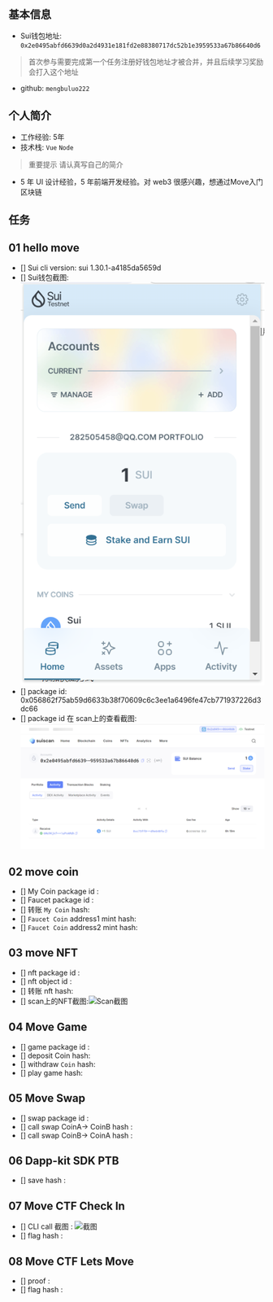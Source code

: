 ## 基本信息
- Sui钱包地址: `0x2e0495abfd6639d0a2d4931e181fd2e88380717dc52b1e3959533a67b86640d6`
> 首次参与需要完成第一个任务注册好钱包地址才被合并，并且后续学习奖励会打入这个地址
- github: `mengbuluo222`

## 个人简介
- 工作经验: 5年
- 技术栈: `Vue` `Node`
> 重要提示 请认真写自己的简介
- 5 年 UI 设计经验，5 年前端开发经验。对 web3 很感兴趣，想通过Move入门区块链

## 任务

##   01 hello move  
- [] Sui cli version: sui 1.30.1-a4185da5659d
- [] Sui钱包截图: ![Sui钱包截图](./images/sui.png)
- [] package id: 0x056862f75ab59d6633b38f70609c6c3ee1a6496fe47cb771937226d3dc66
- [] package id 在 scan上的查看截图:![Scan截图](./images/scan.png)

##   02 move coin
- [] My Coin package id : 
- [] Faucet package id : 
- [] 转账 `My Coin` hash:
- [] `Faucet Coin` address1 mint hash:
- [] `Faucet Coin` address2 mint hash:

##   03 move NFT
- [] nft package id :
- [] nft object id : 
- [] 转账 nft  hash:
- [] scan上的NFT截图:![Scan截图](./images/你的图片地址)

##   04 Move Game
- [] game package id :
- [] deposit Coin hash:
- [] withdraw `Coin` hash:
- [] play game hash:

##   05 Move Swap
- [] swap package id :
- [] call swap CoinA-> CoinB  hash :
- [] call swap CoinB-> CoinA  hash :

##   06 Dapp-kit SDK PTB
- [] save hash :

##   07 Move CTF Check In
- [] CLI call 截图 : ![截图](./images/你的图片地址)
- [] flag hash :

##   08 Move CTF Lets Move
- [] proof : 
- [] flag hash :
